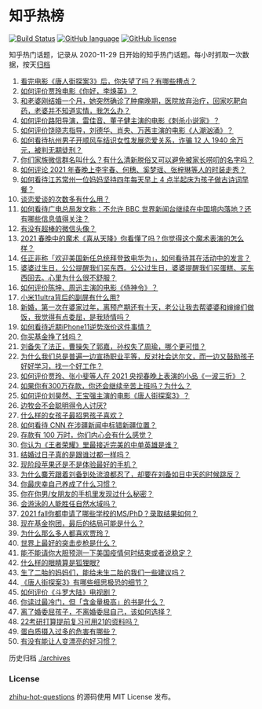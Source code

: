 # 知乎热榜
[![Build Status](https://github.com/ToWeLong/zhihu-hot-questions/workflows/CI/badge.svg)](https://github.com/ToWeLong/zhihu-hot-questions/actions)
[![GitHub language](https://img.shields.io/badge/language-golang-orange.svg)](https://golang.org/)
[![GitHub license](https://img.shields.io/github/license/ToWeLong/zhihu-hot-questions)](https://github.com/ToWeLong/zhihu-hot-questions/blob/main/LICENSE)

知乎热门话题，记录从 2020-11-29 日开始的知乎热门话题。每小时抓取一次数据，按天[归档](./archives)

<!-- BEGIN -->

1. [看完电影《唐人街探案3》后，你失望了吗？有哪些槽点？](https://www.zhihu.com/question/442574355)
1. [如何评价贾玲电影《你好，李焕英》？](https://www.zhihu.com/question/350520117)
1. [和老婆刚结婚一个月，她突然确诊了肿瘤晚期，医院放弃治疗，回家吃靶向药，老婆并不知道实情，我怎么办？](https://www.zhihu.com/question/443414127)
1. [如何评价路阳导演，雷佳音、董子健主演的电影《刺杀小说家》？](https://www.zhihu.com/question/442322197)
1. [如何评价饶晓志指导，刘德华、肖央、万茜主演的电影《人潮汹涌》？](https://www.zhihu.com/question/443661027)
1. [如何看待杭州男子开顺风车结识女性发展恋爱关系，诈骗 12 人 1940 余万元，被判无期徒刑？](https://www.zhihu.com/question/443917776)
1. [你们家族微信群名叫什么？有什么清新脱俗又可以避免被家长唠叨的名字吗？](https://www.zhihu.com/question/443937583)
1. [如何评论 2021 年春晚上李宇春、何穗、奚梦瑶、张梓琳等人的时装走秀？](https://www.zhihu.com/question/443978501)
1. [如何看待江苏常州一位妈妈坚持四年每天早上 4 点半起床为孩子做古诗词早餐？](https://www.zhihu.com/question/443470170)
1. [谈恋爱谈的次数多有什么用？](https://www.zhihu.com/question/334622048)
1. [如何看待广电总局发文称：不允许 BBC 世界新闻台继续在中国境内落地？还有哪些信息值得关注？](https://www.zhihu.com/question/444040251)
1. [有没有超棒的微信头像？](https://www.zhihu.com/question/432712007)
1. [2021 春晚中的魔术《喜从天降》你看懂了吗？你觉得这个魔术表演的怎么样？](https://www.zhihu.com/question/444004747)
1. [任正非称「欢迎美国新任总统拜登致电华为」，如何看待其在活动中的发言？](https://www.zhihu.com/question/443750066)
1. [婆婆过生日，公公提醒我们买东西。公公过生日，婆婆提醒我们买蛋糕、买东西回去。心里为什么很不舒服？](https://www.zhihu.com/question/308825931)
1. [如何评价陈坤、周迅主演的电影《侍神令》？](https://www.zhihu.com/question/436887810)
1. [小米11ultra背后的副屏有什么用?](https://www.zhihu.com/question/444063750)
1. [新婚，第一次在婆家过年，离预产期还有十天，老公让我去帮婆婆和婶婶们做饭，我觉得有点委屈，是我矫情吗？](https://www.zhihu.com/question/444053926)
1. [如何看待近期iPhone11逆势涨价这件事情？](https://www.zhihu.com/question/439628528)
1. [你买基金挣了钱吗？](https://www.zhihu.com/question/410574473)
1. [刘备失了法正，曹操失了郭嘉，孙权失了周瑜，哪个更可惜？](https://www.zhihu.com/question/443610265)
1. [为什么我们总是普遍一边宣扬职业平等，反对社会达尔文，而一边又鼓励孩子好好学习，找一个好工作？](https://www.zhihu.com/question/443552685)
1. [如何评价贾玲、张小斐等人在 2021 央视春晚上表演的小品《一波三折》？](https://www.zhihu.com/question/443971527)
1. [如果你有300万存款，你还会继续辛苦上班吗？为什么？](https://www.zhihu.com/question/426065915)
1. [如何评价刘昊然、王宝强主演的电影《唐人街探案3》？](https://www.zhihu.com/question/275161859)
1. [边牧会不会聪明得令人讨厌?](https://www.zhihu.com/question/393601336)
1. [什么样的女孩子最招男孩子喜欢？](https://www.zhihu.com/question/356308668)
1. [如何看待 CNN 在涉疆新闻中标错新疆位置？](https://www.zhihu.com/question/444080996)
1. [存款有 100 万时，你们内心会有什么感觉？](https://www.zhihu.com/question/435393939)
1. [你认为《王者荣耀》里最接近完美的中单英雄是谁？](https://www.zhihu.com/question/441413465)
1. [结婚过日子真的是跟谁过都一样吗？](https://www.zhihu.com/question/434106172)
1. [现阶段苹果还是不是体验最好的手机？](https://www.zhihu.com/question/321893207)
1. [为什么麋芳跟着刘备到处流浪都忍了，却要在刘备如日中天的时候跳反？](https://www.zhihu.com/question/48173294)
1. [你最庆幸自己养成了什么习惯？](https://www.zhihu.com/question/393200731)
1. [你在你男/女朋友的手机里发现过什么秘密？](https://www.zhihu.com/question/309282780)
1. [会游泳的人能胜任自然水域吗？](https://www.zhihu.com/question/308185916)
1. [2021 fall你都申请了哪些学校的MS/PhD？录取结果如何？](https://www.zhihu.com/question/357928233)
1. [现在基金抱团，最后的结局可能是什么？](https://www.zhihu.com/question/438846560)
1. [为什么那么多人都喜欢贾玲？](https://www.zhihu.com/question/318141683)
1. [世界上最好的突击步枪是什么？](https://www.zhihu.com/question/443302547)
1. [能不能请你大胆预测一下美国疫情何时结束或者说稳定？](https://www.zhihu.com/question/440957753)
1. [什么样的眼睛算是狐狸眼?](https://www.zhihu.com/question/299923465)
1. [生了二胎的妈妈们，能给未生二胎的我们一些建议吗？](https://www.zhihu.com/question/436999648)
1. [《唐人街探案3》有哪些细思极恐的细节？](https://www.zhihu.com/question/363568432)
1. [如何评价《斗罗大陆》电视剧？](https://www.zhihu.com/question/318906674)
1. [你读过最冷门，但「含金量极高」的书是什么？](https://www.zhihu.com/question/438708854)
1. [离了婚委屈孩子，不离婚委屈自己，该如何选择？](https://www.zhihu.com/question/439000359)
1. [22考研打算提前复习可用21的资料吗？](https://www.zhihu.com/question/413052247)
1. [蛋白质摄入过多的危害有哪些？](https://www.zhihu.com/question/422316054)
1. [有没有能让人变漂亮的好习惯？](https://www.zhihu.com/question/423969924)

<!-- END -->

历史归档 [./archives](./archives)


### License
[zhihu-hot-questions](https://github.com/towelong/zhihu-hot-questions) 的源码使用 MIT License 发布。